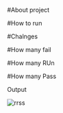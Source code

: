 #About project

#How to run

#Chalnges

#How many fail

#How many RUn

#How many Pass

Output

![rrss](https://github.com/user-attachments/assets/344e1786-447c-4ec5-b497-0f514cebe41b)




